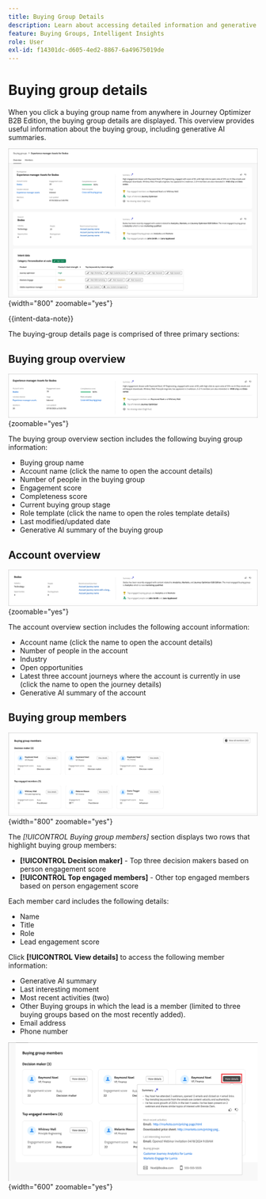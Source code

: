 ```yaml
---
title: Buying Group Details
description: Learn about accessing detailed information and generative AI summaries for buying groups in Journey Optimizer B2B Edition.
feature: Buying Groups, Intelligent Insights
role: User
exl-id: f14301dc-d605-4ed2-8867-6a49675019de
---
```

# Buying group details

When you click a buying group name from anywhere in Journey Optimizer B2B Edition, the buying group details are displayed. This overview provides useful information about the buying group, including generative AI summaries.

![Access the buying group details](./assets/buying-group-details.png){width="800" zoomable="yes"}

{{intent-data-note}}

The buying-group details page is comprised of three primary sections:

## Buying group overview

![Buying group overview](./assets/details-page-buying-group-overview.png){zoomable="yes"}

The buying group overview section includes the following buying group information:

* Buying group name 
* Account name (click the name to open the account details)
* Number of people in the buying group
* Engagement score
* Completeness score
* Current buying group stage
* Role template (click the name to open the roles template details)
* Last modified/updated date
* Generative AI summary of the buying group

## Account overview

![Buying group account overview](./assets/details-page-buying-group-account-overview.png){zoomable="yes"}

The account overview section includes the following account information:

* Account name (click the name to open the account details)
* Number of people in the account
* Industry
* Open opportunities
* Latest three account journeys where the account is currently in use (click the name to open the journey details)
* Generative AI summary of the account

## Buying group members

![Buying group members](./assets/details-page-buying-group-members.png){width="800" zoomable="yes"}

The _[!UICONTROL Buying group members]_ section displays two rows that highlight buying group members:

* **[!UICONTROL Decision maker]** - Top three decision makers based on person engagement score
* **[!UICONTROL Top engaged members]** - Other top engaged members based on person engagement score

Each member card includes the following details:

* Name
* Title
* Role
* Lead engagement score

Click **[!UICONTROL View details]** to access the following member information:

* Generative AI summary
* Last interesting moment 
* Most recent activities (two)
* Other Buying groups in which the lead is a member (limited to three buying groups based on the most recently added).
* Email address
* Phone number

![View more details for a buying group member](./assets/details-page-buying-group-members-view-details.png){width="600" zoomable="yes"}
